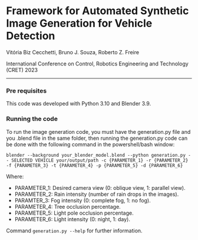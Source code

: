 # Framework for Automated Synthetic Image Generation for Vehicle Detection

Vitória Biz Cecchetti, Bruno J. Souza, Roberto Z. Freire

International Conference on Control, Robotics Engineering and Technology (CRET) 2023

---

### Pre requisites

This code was developed with Python 3.10 and Blender 3.9.

### Running the code

To run the image generation code, you must have the generation.py file and you .blend file in the same folder, then running the generation.py code can be done with the following command in the powershell/bash window:

```
blender --background your_blender_model.blend --python generation.py -- SELECTED VEHICLE your/output/path -c {PARAMETER_1} -r {PARAMETER_2} -f {PARAMETER_3} -t {PARAMETER_4} -p {PARAMETER_5} -d {PARAMETER_6}
```

Where:

- PARAMETER_1: Desired camera view (0: oblique view, 1: parallel view).
- PARAMETER_2: Rain intensity (number of rain drops in the images).
- PARAMTER_3: Fog intensity (0: complete fog, 1: no fog).
- PARAMETER_4: Tree occlusion percentage.
- PARAMETER_5: Light pole occlusion percentage.
- PARAMETER_6: Light intensity (0: night, 1: day).

Command ```generation.py --help``` for further information.
